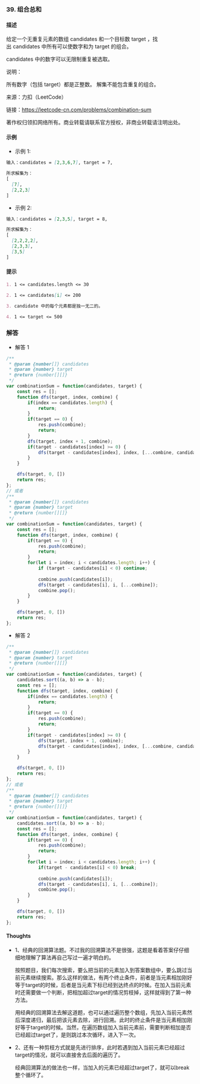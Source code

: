 ### 39. 组合总和

#### 描述

给定一个无重复元素的数组 candidates 和一个目标数 target ，找出 candidates 中所有可以使数字和为 target 的组合。

candidates 中的数字可以无限制重复被选取。

说明：

所有数字（包括 target）都是正整数。
解集不能包含重复的组合。 

来源：力扣（LeetCode）

链接：https://leetcode-cn.com/problems/combination-sum

著作权归领扣网络所有。商业转载请联系官方授权，非商业转载请注明出处。

#### 示例

+ 示例 1:
```md
输入：candidates = [2,3,6,7], target = 7,

所求解集为：
[
  [7],
  [2,2,3]
]
```
+ 示例 2:
```md
输入：candidates = [2,3,5], target = 8,

所求解集为：
[
  [2,2,2,2],
  [2,3,3],
  [3,5]
]
```


#### 提示
```md
1. 1 <= candidates.length <= 30

2. 1 <= candidates[i] <= 200

3. candidate 中的每个元素都是独一无二的。

4. 1 <= target <= 500
```

### 解答

+ 解答 1
```js
/**
 * @param {number[]} candidates
 * @param {number} target
 * @return {number[][]}
 */
var combinationSum = function(candidates, target) {
    const res = [];
    function dfs(target, index, combine) {
        if(index == candidates.length) {
            return;
        }
        if(target == 0) {
            res.push(combine);
            return;
        }
        dfs(target, index + 1, combine);
        if(target - candidates[index] >= 0) {
            dfs(target - candidates[index], index, [...combine, candidates[index]]);
        }
    }

    dfs(target, 0, [])
    return res;
};
// 或者
/**
 * @param {number[]} candidates
 * @param {number} target
 * @return {number[][]}
 */
var combinationSum = function(candidates, target) {
    const res = [];
    function dfs(target, index, combine) {
        if(target == 0) {
            res.push(combine);
            return;
        }
        for(let i = index; i < candidates.length; i++) {
            if (target - candidates[i] < 0) continue;
            
            combine.push(candidates[i]);
            dfs(target - candidates[i], i, [...combine]);
            combine.pop();
        }
    }

    dfs(target, 0, [])
    return res;
};
```

+ 解答 2
```js
/**
 * @param {number[]} candidates
 * @param {number} target
 * @return {number[][]}
 */
var combinationSum = function(candidates, target) {
    candidates.sort((a, b) => a - b);
    const res = [];
    function dfs(target, index, combine) {
        if(index == candidates.length) {
            return;
        }
        if(target == 0) {
            res.push(combine);
            return;
        }
        if(target - candidates[index] >= 0) {
            dfs(target, index + 1, combine);
            dfs(target - candidates[index], index, [...combine, candidates[index]]);
        }
    }

    dfs(target, 0, [])
    return res;
};
// 或者
/**
 * @param {number[]} candidates
 * @param {number} target
 * @return {number[][]}
 */
var combinationSum = function(candidates, target) {
    candidates.sort((a, b) => a - b);
    const res = [];
    function dfs(target, index, combine) {
        if(target == 0) {
            res.push(combine);
            return;
        }
        for(let i = index; i < candidates.length; i++) {
            if(target - candidates[i] < 0) break;
            
            combine.push(candidates[i]);
            dfs(target - candidates[i], i, [...combine]);
            combine.pop();
        }
    }

    dfs(target, 0, [])
    return res;
};
```

#### Thoughts

+ 1、经典的回溯算法题。不过我的回溯算法不是很强，这题是看着答案仔仔细细地理解了算法再自己写过一遍才明白的。
  
  按照题目，我们每次搜索，要么把当前的元素加入到答案数组中，要么跳过当前元素继续搜索。那么这样的做法，有两个终止条件，前者是当元素相加刚好等于target的时候，后者是当元素下标已经到达终点的时候。在加入当前元素时还需要做一个判断，把相加超过target的情况剪枝掉，这样就得到了第一种方法。

  用经典的回溯算法去解这道题，也可以通过遍历整个数组，先加入当前元素然后深度递归，最后把该元素去除，进行回溯。此时的终止条件是当元素相加刚好等于target的时候。当然，在遍历数组加入当前元素前，需要判断相加是否已经超过target了，是则跳过本次循环，进入下一次。

+ 2、还有一种剪枝方式就是先进行排序，此时若遇到加入当前元素已经超过target的情况，就可以直接舍去后面的遍历了。
  
  经典回溯算法的做法也一样，当加入的元素已经超过target了，就可以break整个循环了。

